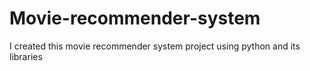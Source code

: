 # Movie-recommender-system
I created this movie recommender system project using python and its libraries
